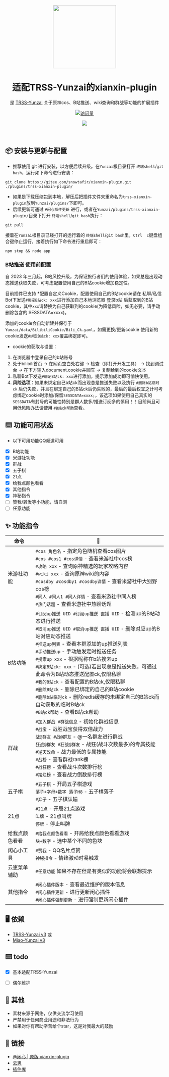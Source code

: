 <p align="center">
  <a href="https://gitee.com/snowtafir/xianxin-plugin">
    <img width="200" src="https://gitee.com/snowtafir/xianxin-plugin/raw/main/resources/img/rank/top.png">
  </a>
</p>

<h1 align="center">适配TRSS-Yunzai的xianxin-plugin</h1>

<div align="center">

是 <a href="https://gitee.com/TimeRainStarSky/Yunzai" target="_blank">TRSS-Yunzai</a> 关于原神cos、B站推送、wiki查询和群战等功能的扩展插件

[![访问量](https://profile-counter.glitch.me/trss-xianxin-plugin/count.svg)](https://gitee.com/snowtafir/xianxin-plugin)


<img src="https://cdn.jsdelivr.net/gh/xianxincoder/xianxincoder/assets/github-contribution-grid-snake.svg">

</div>
<br />
<br />

## 📦 安装与更新与配置

* 推荐使用 git 进行安装，以方便后续升级。在`Yunzai`根目录打开 `终端shell`/`git bash`，运行如下命令进行安装：

```shell
git clone https://gitee.com/snowtafir/xianxin-plugin.git ./plugins/trss-xianxin-plugin/
```
* 如果是下载压缩包到本地，解压后把插件文件夹重命名为`trss-xianxin-plugin`放到`Yunzai/plugins/`下即可。
* 后续更新可通过 `#闲心插件更新` 进行，或者在`Yunzai/plugins/trss-xianxin-plugin/`目录下打开 `终端shell`/`git bash`执行：
```shell
git pull
```
接着在`Yunzai`根目录已经打开的运行着的 `终端shell`/`git bash`里，`Ctrl  c`键盘组合键停止运行，接着执行如下命令进行重启即可：
```shell
npm stop && node app
```

### B站推送 使用前配置
自 2023 年三月起，B站风控升级，为保证旅行者们的使用体验，如果总是出现动态推送获取失败，可考虑配置使用自己的B站cookie增加稳定性。

目前插件已支持 *配置自定义Cookie，配置使用自己的B站cookie请在 私聊/私信 Bot下发送`#绑定B站ck: xxx`进行添加自己本地浏览器 登录b站 后获取到的B站cookie，其中`xxx`请替换为自己获取到的cookie(为降低风险，如无必要，请手动删除包含的 SESSDATA=xxxx)。

添加的cookie会自动新建并保存于`Yunzai/data/BilibiliCookie/Bili_Ck.yaml`，如需更换/更新cookie 使用新的cookie发送`#绑定B站ck: xxx`覆盖绑定即可。

* cookie的获取与设置：
1. 在浏览器中登录自己的b站账号
2. 处于bilibili首页 -> 在网页空白处右键 -> 检查（即打开开发工具） -> 找到调试台 -> 在下方输入document.cookie并回车 -> 复制给到的cookie文本
3. 私聊Bot下发送`#绑定B站ck: xxx`进行添加，提示添加成功即可愉快使用。
4. **风险选项**：如果未绑定自己b站ck而出现总是推送失败以及执行 `#删除b站临时ck` 后仍失败，并且在绑定自己的B站ck后仍失败的，最后的最后权宜之计可考虑绑定cookie时添加/保留`SESSDATA=xxxx;`，该选项如果使用自己真实的`SESSDATA`有封号的可能性特别是群人数多/推送订阅多的慎用！！目前尚且可用低风险办法请使用 `#B站ck帮助`查看。

## ⌨️ 功能可用状态
* 以下可用功能QQ频道可用

- [x] B站功能
- [x] 米游社功能
- [x] 群战
- [x] 五子棋
- [x] 21点
- [x] 给我点颜色看看
- [x] 其他指令
- [x] 神秘指令
- [ ] 赞我/转发等小功能，请自测
- [ ] 任意功能

## ✨ 功能指令

| 命令 | 🌰 |
| --- | --- |
| 米游社功能 | ` #cos 角色名 ` - 指定角色随机查看cos图片<br/>` #cos #cos1 #cos详情 ` - 查看米游社中cos榜<br/>` #攻略 xxx ` - 查询原神精选的玩家攻略内容<br/>` #wiki xxx ` - 查询原神wiki的内容<br/>` #cosdby #cosdby1 #cosdby详情 ` - 查看米游社中大别野cos榜<br/>` #同人 #同人1 #同人详情 ` - 查看米游社中同人榜<br/>` #热门话题 ` - 查看米游社中热聊话题 |
| B站功能 | ` #订阅up推送 UID #订阅up推送 直播 UID ` - 检测up的B站动态进行推送<br/>` #取消up推送 UID #取消up推送 直播 UID ` - 删除对应up的B站对应动态推送<br/>` #推送up列表 ` - 查看本群添加的up推送列表<br/>` #手动推送up ` - 手动触发定时推送任务<br/>` #搜索up xxx ` - 根据昵称在b站搜索up<br/>` #绑定B站ck: xxx ` - (可选)若出现总是推送失败，可通过此命令为B站动态推送配置ck,仅限私聊<br/>` #我的B站ck ` - 查看配置的B站ck,仅限私聊<br/>` #删除B站ck ` - 删除已绑定的自己的B站cookie<br/>` #删除b站临时ck ` - 删除redis缓存的未绑定自己的B站ck而自动获取的临时B站ck<br/>` #B站ck帮助 ` - 查看B站ck帮助 |
| 群战 | ` #加入群战 #群战信息 ` - 初始化群战信息<br/>` #战宝 ` - 战胜战宝获得双倍战力<br/>` 战@群友 #战@群友 ` - @一名群友进行群战<br/>` 狂战@群友 #狂战@群友 ` - 战狂(战斗次数最多)的专属技能<br/>` #逆天改命 ` - 战力最低的专属技能<br/>` #战榜 ` - 查看群战rank榜<br/>` #战狂榜 ` - 查看战斗次数排行榜<br/>` #摆烂榜 ` - 查看战力倒数排行榜 |
| 五子棋 | ` #五子棋 ` - 开局五子棋游戏<br/>` 落子+字母+数字 落子H8 ` - 五子棋落子<br/>` #弃子 ` - 五子棋认输 |
| 21点 | ` #21点 ` - 开局21点游戏<br/>` 叫牌 ` - 21点叫牌<br/>` 停牌 ` - 停止叫牌 |
| 给我点颜色看看 | ` #给我点颜色看看 ` - 开局给我点颜色看看游戏<br/>` 块+数字 ` - 选中某个不同的色块 |
| 闲心小工具 | ` #赞我 ` - QQ名片点赞<br/>` 神秘指令 ` - 情绪激动时易触发 |
| 云崽菜单辅助 | ` #任意功能 ` 如果不存在但是有类似的功能将会联想提示 |
| 其他指令 | ` #闲心插件版本 ` - 查看最近维护的版本信息<br/>` #闲心插件更新 ` - 进行更新闲心插件<br/>` #闲心插件强制更新 ` - 进行强制更新闲心插件 |


## 🖥 依赖

- [TRSS-Yunzai v3](https://gitee.com/TimeRainStarSky/Yunzai)
或
- [Miao-Yunzai v3](https://gitee.com/yoimiya-kokomi/Miao-Yunzai)

## ⌨️ todo
- [x] 基本适配TRSS-Yunzai
- [ ] 偶尔维护


## 🌈 其他
- 素材来源于网络，仅供交流学习使用
- 严禁用于任何商业用途和非法行为
- 如果对你有帮助辛苦给个star，这是对我最大的鼓励


## 🔗 链接
- [@闲心 | 原版 xianxin-plugin](https://gitee.com/xianxincoder/xianxin-plugin)
- [云崽](https://gitee.com/Le-niao/Yunzai-Bot)
- [插件库](https://gitee.com/Hikari666/Yunzai-Bot-plugins-index)

